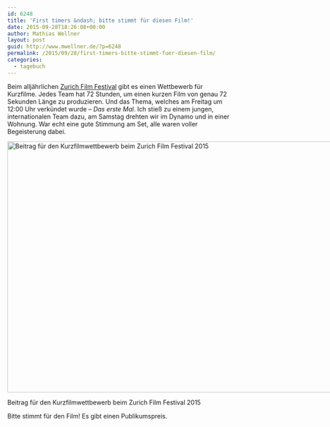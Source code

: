 ```yaml
---
id: 6248
title: 'First timers &ndash; bitte stimmt für diesen Film!'
date: 2015-09-28T18:26:08+00:00
author: Mathias Wellner
layout: post
guid: http://www.mwellner.de/?p=6248
permalink: /2015/09/28/first-timers-bitte-stimmt-fuer-diesen-film/
categories:
  - tagebuch
---
```

Beim alljährlichen <a href="http://zff.com" title="Zurich Film Festival" target="_blank">Zurich Film Festival</a> gibt es einen Wettbewerb für Kurzfilme. Jedes Team hat 72 Stunden, um einen kurzen Film von genau 72 Sekunden Länge zu produzieren. Und das Thema, welches am Freitag um 12:00 Uhr verkündet wurde &ndash; _Das erste Mal_. Ich stieß zu einem jungen, internationalen Team dazu, am Samstag drehten wir im Dynamo und in einer Wohnung. War echt eine gute Stimmung am Set, alle waren voller Begeisterung dabei. 

<div id="attachment_6250" style="width: 978px" class="wp-caption aligncenter">
  <a href="http://72.zff.com/en/2015/631/"><img src="/wp-uploads/2015/09/zff.jpg" alt="Beitrag für den Kurzfilmwettbewerb beim Zurich Film Festival 2015" width="968" height="569" class="size-full wp-image-6250" srcset="http://www.mwellner.de/wp-uploads/2015/09/zff.jpg 968w, http://www.mwellner.de/wp-uploads/2015/09/zff-350x206.jpg 350w, http://www.mwellner.de/wp-uploads/2015/09/zff-250x147.jpg 250w, http://www.mwellner.de/wp-uploads/2015/09/zff-150x88.jpg 150w" sizes="(max-width: 968px) 100vw, 968px" /></a>
  
  <p class="wp-caption-text">
    Beitrag für den Kurzfilmwettbewerb beim Zurich Film Festival 2015
  </p>
</div>

Bitte stimmt für den Film! Es gibt einen Publikumspreis.